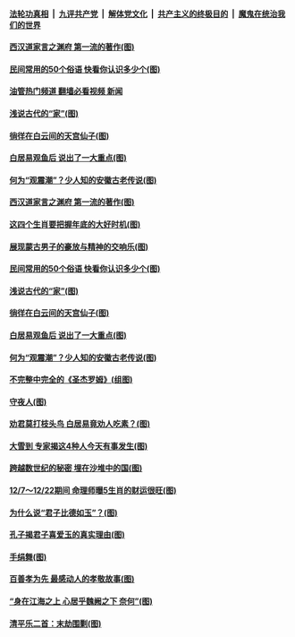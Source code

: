 ####  [法轮功真相](../../../../basic/blob/master/README.md?t=12101501) &nbsp;|&nbsp; [九评共产党](../../../../9ping.md/blob/master/README.md?t=12101501) &nbsp;|&nbsp; [解体党文化](../../../../jtdwh.md/blob/master/README.md?t=12101501)  &nbsp;|&nbsp; [共产主义的终极目的](../../../../gczydzjmd.md/blob/master/README.md?t=12101501) &nbsp;|&nbsp; [魔鬼在统治我们的世界](../../../../mgztzwmdsj.md/blob/master/README.md?t=12101501) 

#### [西汉道家言之渊府 第一流的著作(图)](../pages/p7/1023698.md?t=12101501) 

#### [民间常用的50个俗语 快看你认识多少个(图)](../pages/p7/1021797.md?t=12101501) 

#### [油管热门频道 翻墙必看视频 新闻](http://129.146.143.75:81/youtube.html?12101501)

#### [浅说古代的“家”(图)](../pages/p7/1023104.md?t=12101501) 

#### [徜徉在白云间的天宫仙子(图)](../pages/p7/1019897.md?t=12101501) 

#### [白居易观鱼后 说出了一大重点(图)](../pages/p7/1022566.md?t=12101501) 

#### [何为“观震潮”？少人知的安徽古老传说(图)](../pages/p7/1023144.md?t=12101501) 

#### [西汉道家言之渊府 第一流的著作(图)](../pages/p7/1023698.md?t=12101501) 

#### [这四个生肖要把握年底的大好时机(图)](../pages/p7/1023677.md?t=12101501) 

#### [展现蒙古男子的豪放与精神的交响乐(图)](../pages/p7/1022896.md?t=12101501) 

#### [民间常用的50个俗语 快看你认识多少个(图)](../pages/p7/1021797.md?t=12101501) 

#### [浅说古代的“家”(图)](../pages/p7/1023104.md?t=12101501) 

#### [徜徉在白云间的天宫仙子(图)](../pages/p7/1019897.md?t=12101501) 

#### [白居易观鱼后 说出了一大重点(图)](../pages/p7/1022566.md?t=12101501) 

#### [何为“观震潮”？少人知的安徽古老传说(图)](../pages/p7/1023144.md?t=12101501) 

#### [不完整中完全的《圣杰罗姆》(组图)](../pages/p7/1023350.md?t=12101501) 

#### [守夜人(图)](../pages/p7/1023573.md?t=12101501) 

#### [劝君莫打枝头鸟 白居易竟劝人吃素？(图)](../pages/p7/1022564.md?t=12101501) 

#### [大雪到 专家揭这4种人今天有事发生(图)](../pages/p7/1023316.md?t=12101501) 

#### [跨越数世纪的秘密 埋在沙堆中的国(图)](../pages/p7/1023304.md?t=12101501) 

#### [12/7～12/22期间 命理师曝5生肖的财运很旺(图)](../pages/p7/1023213.md?t=12101501) 

#### [为什么说“君子比德如玉”？(图)](../pages/p7/1023096.md?t=12101501) 

#### [孔子揭君子喜爱玉的真实理由(图)](../pages/p7/1022337.md?t=12101501) 

#### [手绢舞(图)](../pages/p7/1022892.md?t=12101501) 

#### [百善孝为先 最感动人的孝敬故事(图)](../pages/p7/1023010.md?t=12101501) 

#### [“身在江海之上 心居乎魏阙之下 奈何”(图)](../pages/p7/1013450.md?t=12101501) 

#### [清平乐二首：末劫围剿(图)](../pages/p7/1022999.md?t=12101501) 

<img src='http://gfw-breaker.win/goodnews/indexes/p7.md' width='0px' height='0px'/>
